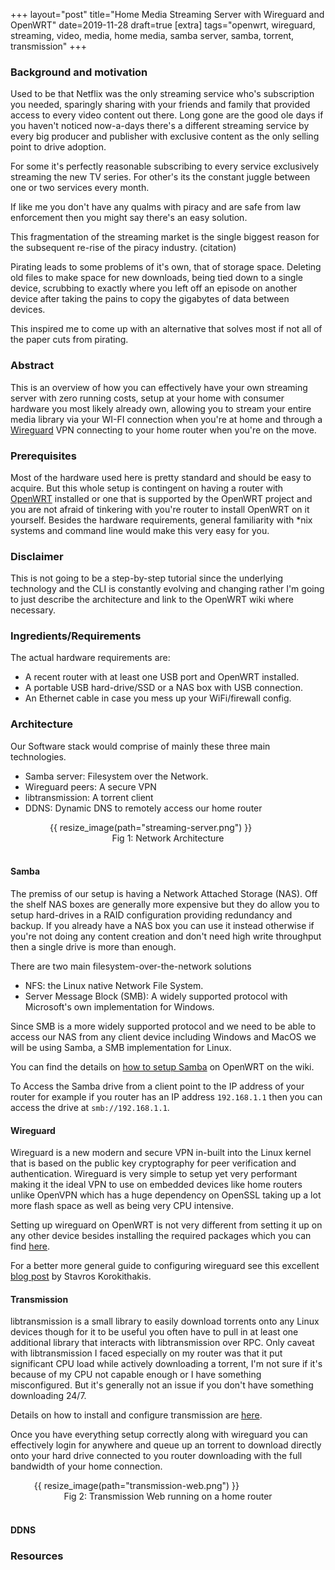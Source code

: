+++
layout="post"
title="Home Media Streaming Server with Wireguard and OpenWRT"
date=2019-11-28
draft=true
[extra]
tags="openwrt, wireguard, streaming, video, media, home media, samba server, samba, torrent, transmission"
+++

### Background and motivation

Used to be that Netflix was the only streaming service who's subscription you needed,
sparingly sharing with your friends and family that provided access to every video content out there.
Long gone are the good ole days if you haven't noticed now-a-days there's a different streaming
service by every big producer and publisher with exclusive content as the only selling
point to drive adoption.

For some it's perfectly reasonable subscribing to every service exclusively streaming
the new TV series. For other's its the constant juggle between one or two services every month.

<!-- more -->

If like me you don't have any qualms with piracy and are safe from law enforcement
then you might say there's an easy solution.

This fragmentation of the streaming market is the single biggest reason for the
subsequent re-rise of the piracy industry. (citation)

Pirating leads to some problems of it's own, that of storage space. Deleting old files to make space for
new downloads, being tied down to a single device, scrubbing to 
exactly where you left off an episode on another device after taking the pains to 
copy the gigabytes of data between devices.

This inspired me to come up with an alternative that solves most if not all
of the paper cuts from pirating.

### Abstract

This is an overview of how you can effectively have your own streaming server 
with zero running costs, setup at your home with consumer hardware you most likely
already own, allowing you to stream your entire media library via your WI-FI 
connection when you're at home and through a [Wireguard] VPN connecting to your home
router when you're on the move.

### Prerequisites

Most of the hardware used here is pretty standard and should be easy to acquire.
But this whole setup is contingent on having a router with [OpenWRT] installed
or one that is supported by the OpenWRT project and you are not afraid of tinkering
with you're router to install OpenWRT on it yourself.
Besides the hardware requirements, general familiarity with *nix systems and
command line would make this very easy for you. 

### Disclaimer

This is not going to be a step-by-step tutorial since the underlying technology
and the CLI is constantly evolving and changing rather I'm going to just
describe the architecture and link to the OpenWRT wiki where necessary.

### Ingredients/Requirements

The actual hardware requirements are:
* A recent router with at least one USB port and OpenWRT installed.
* A portable USB hard-drive/SSD or a NAS box with USB connection.
* An Ethernet cable in case you mess up your WiFi/firewall config.

### Architecture

Our Software stack would comprise of mainly these three main technologies.
* Samba server: Filesystem over the Network.
* Wireguard peers: A secure VPN
* libtransmission: A torrent client
* DDNS: Dynamic DNS to remotely access our home router

<figure style="width:75%;margin:auto;">
    {{ resize_image(path="streaming-server.png") }}
<figcaption style="text-align:center;">Fig 1: Network Architecture</figcaption>
<br/>
</figure>

#### Samba

The premiss of our setup is having a Network Attached Storage (NAS). Off the shelf
NAS boxes are generally more expensive but they do allow you to setup hard-drives
in a RAID configuration providing redundancy and backup. If you already have a 
NAS box you can use it instead otherwise if you're not doing any content creation
and don't need high write throughput then a single drive is more than enough.

There are two main filesystem-over-the-network solutions
* NFS: the Linux native Network File System.
* Server Message Block (SMB): A widely supported protocol with Microsoft's
  own implementation for Windows.

Since SMB is a more widely supported protocol and we need to be able to access our
NAS from any client device including Windows and MacOS we will be using Samba,
a SMB implementation for Linux.

You can find the details on [how to setup Samba][1] on OpenWRT on the wiki.

To Access the Samba drive from a client point to the IP address of your router
for example if you router has an IP address `192.168.1.1` then you can access the
drive at `smb://192.168.1.1`.

#### Wireguard

Wireguard is a new modern and secure VPN in-built into the Linux kernel that is based
on the public key cryptography for peer verification and authentication.
Wireguard is very simple to setup yet very performant making it the ideal VPN
to use on embedded devices like home routers unlike OpenVPN which has a 
huge dependency on OpenSSL taking up a lot more flash space as well as being 
very CPU intensive.

Setting up wireguard on OpenWRT is not very different from setting it up on any
other device besides installing the required packages which you can find [here][2].

For a better more general guide to configuring wireguard see this excellent [blog
post][3] by Stavros Korokithakis.

#### Transmission

libtransmission is a small library to easily download torrents onto any Linux
devices though for it to be useful you often have to pull in at least one
additional library that interacts with libtransmission over RPC.
Only caveat with libtransmission I faced especially on my router was that 
it put significant CPU load while actively downloading a torrent, I'm not sure
if it's because of my CPU not capable enough or I have something misconfigured.
But it's generally not an issue if you don't have something downloading 24/7.

Details on how to install and configure transmission are [here][4].

Once you have everything setup correctly along with wireguard you can effectively
login for anywhere and queue up an torrent to download directly onto your hard drive
connected to you router downloading with the full bandwidth of your home connection.

<figure style="width:85%;margin:auto;">
    {{ resize_image(path="transmission-web.png") }}
<figcaption style="text-align:center;">Fig 2: Transmission Web running on a home router</figcaption>
<br/>
</figure>

#### DDNS

### Resources

[Wireguard]: https://wireguard.com
[OpenWRT]: https://openwrt.org
[1]: https://openwrt.org/docs/guide-user/services/nas/cifs.server
[2]: https://openwrt.org/docs/guide-user/services/vpn/wireguard/start
[3]: https://www.stavros.io/posts/how-to-configure-wireguard/
[4]: https://openwrt.org/docs/guide-user/services/downloading_and_filesharing/transmission

